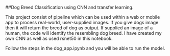 ##Dog Breed Classification using CNN and transfer learning.

This project consist of pipeline which can be used within a web or mobile app to process real-world, user-supplied images. If you give dogs image then it will return the breed of dog as output. If supplied an image of a human, the code will identify the resembling dog breed. I have created my own CNN as well as used rsnet50 in this notebook.

Follow the steps in the dog_app.ipynb and you will be able to run the model.
